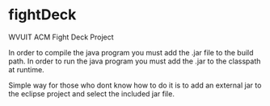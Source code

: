# fightDeck
WVUIT ACM Fight Deck Project

In order to compile the java program you must add the .jar file to the build path. 
In order to run the java program you must add the .jar to the classpath at runtime. 

Simple way for those who dont know how to do it is to add an external jar to the eclipse project and select the included jar file. 

